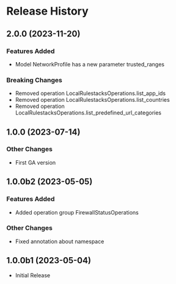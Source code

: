 # Release History

## 2.0.0 (2023-11-20)

### Features Added

  - Model NetworkProfile has a new parameter trusted_ranges

### Breaking Changes

  - Removed operation LocalRulestacksOperations.list_app_ids
  - Removed operation LocalRulestacksOperations.list_countries
  - Removed operation LocalRulestacksOperations.list_predefined_url_categories

## 1.0.0 (2023-07-14)

### Other Changes

  - First GA version

## 1.0.0b2 (2023-05-05)

### Features Added

  - Added operation group FirewallStatusOperations

### Other Changes

  - Fixed annotation about namespace

## 1.0.0b1 (2023-05-04)

* Initial Release
